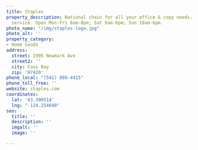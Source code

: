 ```yaml
---
title: Staples
property_description: National chain for all your office & copy needs. UPS shipping
  service. Open Mon-Fri 8am-8pm; Sat 9am-6pm; Sun 10am-6pm.
photo_name: "/img/staples-logo.jpg"
photo_alt: ''
property_category:
- Home Goods
address:
  street: 1995 Newmark Ave
  street2: ''
  city: Coos Bay
  zip: '97420'
phone_local: "(541) 888-4415"
phone_toll_free: ''
website: staples.com
coordinates:
  lat: '43.390514'
  lng: "-124.254040"
seo:
  title: ''
  description: ''
  imgalt: ''
  image: ''

---
```

